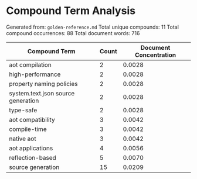 # Compound Term Analysis

Generated from: `golden-reference.md`
Total unique compounds: 11
Total compound occurrences: 88
Total document words: 716

| Compound Term | Count | Document Concentration |
|---------------|-------|------------------------|
| aot compilation | 2 | 0.0028 |
| high-performance | 2 | 0.0028 |
| property naming policies | 2 | 0.0028 |
| system.text.json source generation | 2 | 0.0028 |
| type-safe | 2 | 0.0028 |
| aot compatibility | 3 | 0.0042 |
| compile-time | 3 | 0.0042 |
| native aot | 3 | 0.0042 |
| aot applications | 4 | 0.0056 |
| reflection-based | 5 | 0.0070 |
| source generation | 15 | 0.0209 |
